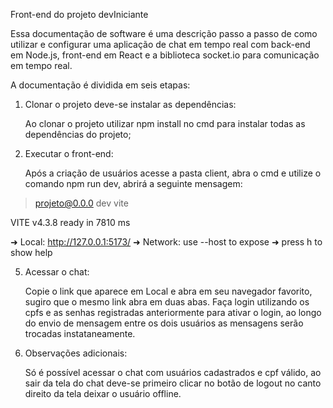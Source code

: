 Front-end do projeto devIniciante

Essa documentação de software é uma descrição passo a passo de como utilizar e configurar uma aplicação de chat em tempo real com back-end em Node.js, front-end em React e a biblioteca socket.io para comunicação em tempo real.

A documentação é dividida em seis etapas:

1. Clonar o projeto deve-se instalar as dependências: 

	Ao clonar o projeto utilizar npm install no cmd para instalar todas as dependências do projeto;

2. Executar o front-end:

	Após a criação de usuários acesse a pasta client, abra o cmd e utilize o comando npm run dev, abrirá a seguinte mensagem:

> projeto@0.0.0 dev
> vite


  VITE v4.3.8  ready in 7810 ms

  ➜  Local:   http://127.0.0.1:5173/
  ➜  Network: use --host to expose
  ➜  press h to show help

5. Acessar o chat: 

	Copie o link que aparece em Local e abra em seu navegador favorito, sugiro que o mesmo link abra em duas abas. Faça login utilizando os cpfs e as senhas registradas anteriormente para ativar o login, ao longo do envio de mensagem entre os dois usuários as mensagens serão trocadas instataneamente.

6. Observações adicionais:

	Só é possível acessar o chat com usuários cadastrados e cpf válido, ao sair da tela do chat deve-se primeiro clicar no botão de logout no canto direito da tela deixar o usuário offline.	
	
